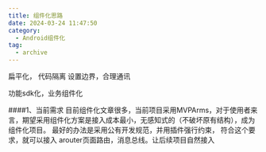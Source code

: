 ```yaml
---
title: 组件化思路
date: 2024-03-24 11:47:50
category:
  - Android组件化
tag:
  - archive
---
```

扁平化，
代码隔离
设置边界，合理通讯

功能sdk化，业务组件化

####1、当前需求
目前组件化文章很多，当前项目采用MVPArms，对于使用者来言，期望采用组件化方案是接入成本最小，无感知式的（不破坏原有结构），成为组件化项目。
最好的办法是采用公有开发规范，并用插件强行约束，
符合这个要求，就可以接入
arouter页面路由，消息总线。让后续项目自然接入
